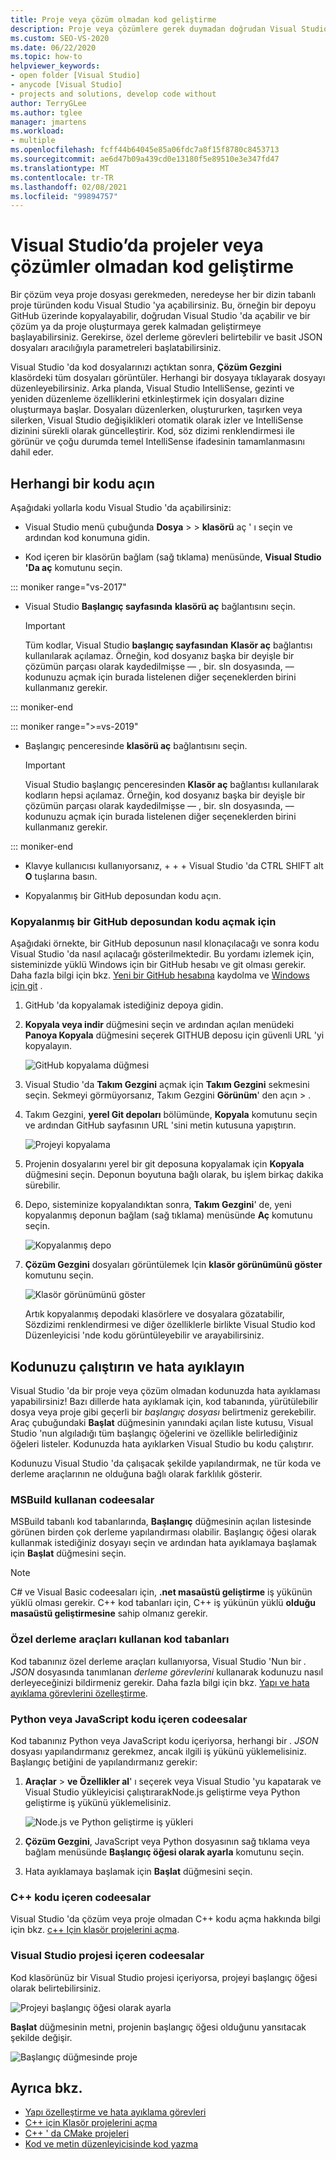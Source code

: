 ```yaml
---
title: Proje veya çözüm olmadan kod geliştirme
description: Proje veya çözümlere gerek duymadan doğrudan Visual Studio 'da kod geliştirmeyi öğrenin.
ms.custom: SEO-VS-2020
ms.date: 06/22/2020
ms.topic: how-to
helpviewer_keywords:
- open folder [Visual Studio]
- anycode [Visual Studio]
- projects and solutions, develop code without
author: TerryGLee
ms.author: tglee
manager: jmartens
ms.workload:
- multiple
ms.openlocfilehash: fcff44b64045e85a06fdc7a8f15f8780c8453713
ms.sourcegitcommit: ae6d47b09a439cd0e13180f5e89510e3e347fd47
ms.translationtype: MT
ms.contentlocale: tr-TR
ms.lasthandoff: 02/08/2021
ms.locfileid: "99894757"
---
```

# <a name="develop-code-in-visual-studio-without-projects-or-solutions"></a>Visual Studio’da projeler veya çözümler olmadan kod geliştirme

Bir çözüm veya proje dosyası gerekmeden, neredeyse her bir dizin tabanlı proje türünden kodu Visual Studio 'ya açabilirsiniz. Bu, örneğin bir depoyu GitHub üzerinde kopyalayabilir, doğrudan Visual Studio 'da açabilir ve bir çözüm ya da proje oluşturmaya gerek kalmadan geliştirmeye başlayabilirsiniz. Gerekirse, özel derleme görevleri belirtebilir ve basit JSON dosyaları aracılığıyla parametreleri başlatabilirsiniz.

Visual Studio 'da kod dosyalarınızı açtıktan sonra, **Çözüm Gezgini** klasördeki tüm dosyaları görüntüler. Herhangi bir dosyaya tıklayarak dosyayı düzenleyebilirsiniz. Arka planda, Visual Studio IntelliSense, gezinti ve yeniden düzenleme özelliklerini etkinleştirmek için dosyaları dizine oluşturmaya başlar. Dosyaları düzenlerken, oluştururken, taşırken veya silerken, Visual Studio değişiklikleri otomatik olarak izler ve IntelliSense dizinini sürekli olarak güncelleştirir. Kod, söz dizimi renklendirmesi ile görünür ve çoğu durumda temel IntelliSense ifadesinin tamamlanmasını dahil eder.

## <a name="open-any-code"></a>Herhangi bir kodu açın

Aşağıdaki yollarla kodu Visual Studio 'da açabilirsiniz:

- Visual Studio menü çubuğunda **Dosya**  >    >  **klasörü** aç ' ı seçin ve ardından kod konumuna gidin.

- Kod içeren bir klasörün bağlam (sağ tıklama) menüsünde, **Visual Studio 'Da aç** komutunu seçin.

::: moniker range="vs-2017"
- Visual Studio **Başlangıç sayfasında** **klasörü aç** bağlantısını seçin.

    > [!IMPORTANT]
    > Tüm kodlar, Visual Studio **başlangıç sayfasından** **Klasör aç** bağlantısı kullanılarak açılamaz. Örneğin, kod dosyanız başka bir deyişle bir çözümün parçası olarak kaydedilmişse &mdash; , bir. sln dosyasında, &mdash; kodunuzu açmak için burada listelenen diğer seçeneklerden birini kullanmanız gerekir.

::: moniker-end

::: moniker range=">=vs-2019"
- Başlangıç penceresinde **klasörü aç** bağlantısını seçin.

    > [!IMPORTANT]
    > Visual Studio başlangıç penceresinden **Klasör aç** bağlantısı kullanılarak kodların hepsi açılamaz. Örneğin, kod dosyanız başka bir deyişle bir çözümün parçası olarak kaydedilmişse &mdash; , bir. sln dosyasında, &mdash; kodunuzu açmak için burada listelenen diğer seçeneklerden birini kullanmanız gerekir.

::: moniker-end

- Klavye kullanıcısı kullanıyorsanız,  +  +  + Visual Studio 'da CTRL SHIFT alt **O** tuşlarına basın.

- Kopyalanmış bir GitHub deposundan kodu açın.

### <a name="to-open-code-from-a-cloned-github-repo"></a>Kopyalanmış bir GitHub deposundan kodu açmak için

Aşağıdaki örnekte, bir GitHub deposunun nasıl klonaçılacağı ve sonra kodu Visual Studio 'da nasıl açılacağı gösterilmektedir. Bu yordamı izlemek için, sisteminizde yüklü Windows için bir GitHub hesabı ve git olması gerekir. Daha fazla bilgi için bkz. [Yeni bir GitHub hesabına](https://help.github.com/articles/signing-up-for-a-new-github-account/) kaydolma ve [Windows için git](https://git-for-windows.github.io/) .

1. GitHub 'da kopyalamak istediğiniz depoya gidin.

1. **Kopyala veya indir** düğmesini seçin ve ardından açılan menüdeki **Panoya Kopyala** düğmesini seçerek GITHUB deposu için güvenli URL 'yi kopyalayın.

   ![GitHub kopyalama düğmesi](./media/VSIDE_Code_Clone.png)

1. Visual Studio 'da **Takım Gezgini** açmak için **Takım Gezgini** sekmesini seçin. Sekmeyi görmüyorsanız, Takım Gezgini **Görünüm**' den açın  >  .

1. Takım Gezgini, **yerel Git depoları** bölümünde, **Kopyala** komutunu seçin ve ardından GitHub sayfasının URL 'sini metin kutusuna yapıştırın.

   ![Projeyi kopyalama](./media/VSIDE_Code_Clone2.png)

1. Projenin dosyalarını yerel bir git deposuna kopyalamak için **Kopyala** düğmesini seçin. Deponun boyutuna bağlı olarak, bu işlem birkaç dakika sürebilir.

1. Depo, sisteminize kopyalandıktan sonra, **Takım Gezgini**' de, yeni kopyalanmış deponun bağlam (sağ tıklama) menüsünde **Aç** komutunu seçin.

   ![Kopyalanmış depo](./media/VSIDE_Code_Clone3.png)

1. **Çözüm Gezgini** dosyaları görüntülemek Için **klasör görünümünü göster** komutunu seçin.

   ![Klasör görünümünü göster](./media/VSIDE_Code_Clone3_show.png)

   Artık kopyalanmış depodaki klasörlere ve dosyalara gözatabilir, Sözdizimi renklendirmesi ve diğer özelliklerle birlikte Visual Studio kod Düzenleyicisi 'nde kodu görüntüleyebilir ve arayabilirsiniz.

## <a name="run-and-debug-your-code"></a>Kodunuzu çalıştırın ve hata ayıklayın

Visual Studio 'da bir proje veya çözüm olmadan kodunuzda hata ayıklaması yapabilirsiniz! Bazı dillerde hata ayıklamak için, kod tabanında, yürütülebilir dosya veya proje gibi geçerli bir *başlangıç dosyası* belirtmeniz gerekebilir. Araç çubuğundaki **Başlat** düğmesinin yanındaki açılan liste kutusu, Visual Studio 'nun algıladığı tüm başlangıç öğelerini ve özellikle belirlediğiniz öğeleri listeler. Kodunuzda hata ayıklarken Visual Studio bu kodu çalıştırır.

Kodunuzu Visual Studio 'da çalışacak şekilde yapılandırmak, ne tür koda ve derleme araçlarının ne olduğuna bağlı olarak farklılık gösterir.

### <a name="codebases-that-use-msbuild"></a>MSBuild kullanan codeesalar

MSBuild tabanlı kod tabanlarında, **Başlangıç** düğmesinin açılan listesinde görünen birden çok derleme yapılandırması olabilir. Başlangıç öğesi olarak kullanmak istediğiniz dosyayı seçin ve ardından hata ayıklamaya başlamak için **Başlat** düğmesini seçin.

> [!NOTE]
> C# ve Visual Basic codeesaları için, **.net masaüstü geliştirme** iş yükünün yüklü olması gerekir. C++ kod tabanları için, C++ iş yükünün yüklü **olduğu masaüstü geliştirmesine** sahip olmanız gerekir.

### <a name="codebases-that-use-custom-build-tools"></a>Özel derleme araçları kullanan kod tabanları

Kod tabanınız özel derleme araçları kullanıyorsa, Visual Studio 'Nun bir *. JSON* dosyasında tanımlanan *derleme görevlerini* kullanarak kodunuzu nasıl derleyeceğinizi bildirmeniz gerekir. Daha fazla bilgi için bkz. [Yapı ve hata ayıklama görevlerini özelleştirme](../ide/customize-build-and-debug-tasks-in-visual-studio.md).

### <a name="codebases-that-contain-python-or-javascript-code"></a>Python veya JavaScript kodu içeren codeesalar

Kod tabanınız Python veya JavaScript kodu içeriyorsa, herhangi bir *. JSON* dosyası yapılandırmanız gerekmez, ancak ilgili iş yükünü yüklemelisiniz. Başlangıç betiğini de yapılandırmanız gerekir:

1. **Araçlar** [](https://visualstudio.microsoft.com/vs/node-js/) [](https://visualstudio.microsoft.com/vs/python/)  >  **ve Özellikler al**' ı seçerek veya Visual Studio 'yu kapatarak ve Visual Studio yükleyicisi çalıştırarakNode.js geliştirme veya Python geliştirme iş yükünü yüklemelisiniz.

   ![Node.js ve Python geliştirme iş yükleri](media/python_nodejs_workloads.png)

1. **Çözüm Gezgini**, JavaScript veya Python dosyasının sağ tıklama veya bağlam menüsünde **Başlangıç öğesi olarak ayarla** komutunu seçin.

1. Hata ayıklamaya başlamak için **Başlat** düğmesini seçin.

### <a name="codebases-that-contain-c-code"></a>C++ kodu içeren codeesalar

Visual Studio 'da çözüm veya proje olmadan C++ kodu açma hakkında bilgi için bkz. [c++ Için klasör projelerini açma](/cpp/build/open-folder-projects-cpp).

### <a name="codebases-that-contain-a-visual-studio-project"></a>Visual Studio projesi içeren codeesalar

Kod klasörünüz bir Visual Studio projesi içeriyorsa, projeyi başlangıç öğesi olarak belirtebilirsiniz.

![Projeyi başlangıç öğesi olarak ayarla](media/customize-set-project-as-startup-item.png)

**Başlat** düğmesinin metni, projenin başlangıç öğesi olduğunu yansıtacak şekilde değişir.

![Başlangıç düğmesinde proje](media/customize-start-button-project.png)

## <a name="see-also"></a>Ayrıca bkz.

- [Yapı özelleştirme ve hata ayıklama görevleri](../ide/customize-build-and-debug-tasks-in-visual-studio.md)
- [C++ için Klasör projelerini açma](/cpp/build/open-folder-projects-cpp)
- [C++ ' da CMake projeleri](/cpp/build/cmake-projects-in-visual-studio)
- [Kod ve metin düzenleyicisinde kod yazma](../ide/writing-code-in-the-code-and-text-editor.md)
